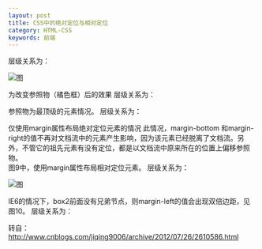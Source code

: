 ```yaml
---
layout: post
title: CSS中的绝对定位与相对定位
category: HTML-CSS
keywords: 前端
---
```




层级关系为：

<div ——————————— position:relative; 不是最近的祖先定位元素，不是参照物
<div—————————-没有设置为定位元素，不是参照物
<div———————- position:relative 参照物
<div box1
<div box2 ——–position:absolute; top:50px; left:120px;
<div box3
效果图：

![图](https://sonya1.github.io/assets/img/blog/position_1.jpg)


为改变参照物（橘色框）后的效果
层级关系为：
<div ——————————— position:relative;最近的祖先定位元素，参照物
<div—————————-没有设置为定位元素，不是参照物
<div———————-没有设置为定位元素，不是参照物
<div box1
<div box2 ——–position:absolute; top:50px; left:120px;
<div box3
效果图：
![图](https://sonya1.github.io/assets/img/blog/position_2.jpg)

参照物为最顶级的元素情况。
层级关系为：
<div ———————————没有设置为定位元素，不是参照物
<div—————————-没有设置为定位元素，不是参照物
<div———————-没有设置为定位元素，不是参照物
<div box1
<div box2 ——–position:absolute; top:50px; left:120px;
<div box3
效果图：
![图](https://sonya1.github.io/assets/img/blog/position_3.jpg)


仅使用margin属性布局绝对定位元素的情况
此情况，margin-bottom 和margin-right的值不再对文档流中的元素产生影响，因为该元素已经脱离了文档流。另外，不管它的祖先元素有没有定位，都是以文档流中原来所在的位置上偏移参照物。  
图9中，使用margin属性布局相对定位元素。
层级关系为：
<div ——————————— position:relative; 不是参照物
<div—————————-没有设置为定位元素，不是参照物
<div———————-没有设置为定位元素，不是参照物
<div box1
<div box2 ——–position:absolute; margin-top:50px; margin-left:120px;
<div box3
效果图：

![图](https://sonya1.github.io/assets/img/blog/position_4.jpg)


IE6的情况下，box2前面没有兄弟节点，则margin-left的值会出现双倍边距，见图10。
层级关系为：
<div ——————————— position:relative; 不是参照物
<div—————————-没有设置为定位元素，不是参照物
<div———————-没有设置为定位元素，不是参照物
<div box1
<div box2 ——–position:absolute; margin-top:50px; margin-left:60px;
<div box3
效果图：
![图](https://sonya1.github.io/assets/img/blog/position_5.jpg)

转自：http://www.cnblogs.com/jiqing9006/archive/2012/07/26/2610586.html
